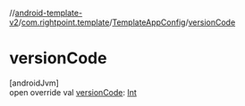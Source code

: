 //[android-template-v2](../../../index.md)/[com.rightpoint.template](../index.md)/[TemplateAppConfig](index.md)/[versionCode](version-code.md)

# versionCode

[androidJvm]\
open override val [versionCode](version-code.md): [Int](https://kotlinlang.org/api/latest/jvm/stdlib/kotlin/-int/index.html)
